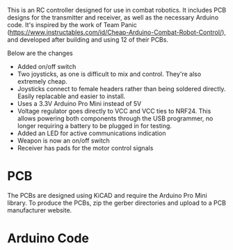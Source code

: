 This is an RC controller designed for use in combat robotics. It includes PCB designs for the transmitter and receiver, as well as the necessary Arduino code. It's inspired by the work of Team Panic (https://www.instructables.com/id/Cheap-Arduino-Combat-Robot-Control/), and developed after building and using 12 of their PCBs.

Below are the changes
* Added on/off switch
* Two joysticks, as one is difficult to mix and control. They're also extremely cheap.
* Joysticks connect to female headers rather than being soldered directly. Easily replacable and easier to install.
* Uses a 3.3V Arduino Pro Mini instead of 5V
* Voltage regulator goes directly to VCC and VCC ties to NRF24. This allows powering both components through the USB programmer, no longer requiring a battery to be plugged in for testing.
* Added an LED for active communications indication
* Weapon is now an on/off switch
* Receiver has pads for the motor control signals


# PCB
The PCBs are designed using KiCAD and require the Arduino Pro Mini library. To produce the PCBs, zip the gerber directories and upload to a PCB manufacturer website.

# Arduino Code
